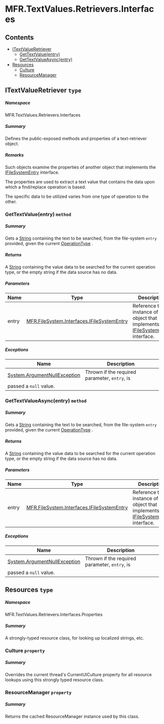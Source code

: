 <a name='assembly'></a>
# MFR.TextValues.Retrievers.Interfaces

## Contents

- [ITextValueRetriever](#T-MFR-TextValues-Retrievers-Interfaces-ITextValueRetriever 'MFR.TextValues.Retrievers.Interfaces.ITextValueRetriever')
  - [GetTextValue(entry)](#M-MFR-TextValues-Retrievers-Interfaces-ITextValueRetriever-GetTextValue-MFR-FileSystem-Interfaces-IFileSystemEntry- 'MFR.TextValues.Retrievers.Interfaces.ITextValueRetriever.GetTextValue(MFR.FileSystem.Interfaces.IFileSystemEntry)')
  - [GetTextValueAsync(entry)](#M-MFR-TextValues-Retrievers-Interfaces-ITextValueRetriever-GetTextValueAsync-MFR-FileSystem-Interfaces-IFileSystemEntry- 'MFR.TextValues.Retrievers.Interfaces.ITextValueRetriever.GetTextValueAsync(MFR.FileSystem.Interfaces.IFileSystemEntry)')
- [Resources](#T-MFR-TextValues-Retrievers-Interfaces-Properties-Resources 'MFR.TextValues.Retrievers.Interfaces.Properties.Resources')
  - [Culture](#P-MFR-TextValues-Retrievers-Interfaces-Properties-Resources-Culture 'MFR.TextValues.Retrievers.Interfaces.Properties.Resources.Culture')
  - [ResourceManager](#P-MFR-TextValues-Retrievers-Interfaces-Properties-Resources-ResourceManager 'MFR.TextValues.Retrievers.Interfaces.Properties.Resources.ResourceManager')

<a name='T-MFR-TextValues-Retrievers-Interfaces-ITextValueRetriever'></a>
## ITextValueRetriever `type`

##### Namespace

MFR.TextValues.Retrievers.Interfaces

##### Summary

Defines the public-exposed methods and properties of a text-retriever object.

##### Remarks

Such objects examine the properties of another object that implements
the [IFileSystemEntry](#T-MFR-FileSystem-Interfaces-IFileSystemEntry 'MFR.FileSystem.Interfaces.IFileSystemEntry') interface.



The properties are used to extract a text value that contains the data
upon which a find/replace operation is based.



The specific data to be utilized varies from one type of operation to
the other.

<a name='M-MFR-TextValues-Retrievers-Interfaces-ITextValueRetriever-GetTextValue-MFR-FileSystem-Interfaces-IFileSystemEntry-'></a>
### GetTextValue(entry) `method`

##### Summary

Gets a [String](http://msdn.microsoft.com/query/dev14.query?appId=Dev14IDEF1&l=EN-US&k=k:System.String 'System.String') containing the text to be
searched, from the file-system `entry` provided,
given the current
[OperationType](#P-MFR-FileAndFolderTextValueRetriever-OperationType 'MFR.FileAndFolderTextValueRetriever.OperationType') .

##### Returns

A [String](http://msdn.microsoft.com/query/dev14.query?appId=Dev14IDEF1&l=EN-US&k=k:System.String 'System.String') containing the value data to be searched
for the current operation type, or the empty string if the data source has
no data.

##### Parameters

| Name | Type | Description |
| ---- | ---- | ----------- |
| entry | [MFR.FileSystem.Interfaces.IFileSystemEntry](#T-MFR-FileSystem-Interfaces-IFileSystemEntry 'MFR.FileSystem.Interfaces.IFileSystemEntry') | Reference to an instance of an object that implements the [IFileSystemEntry](#T-MFR-FileSystem-Interfaces-IFileSystemEntry 'MFR.FileSystem.Interfaces.IFileSystemEntry') interface. |

##### Exceptions

| Name | Description |
| ---- | ----------- |
| [System.ArgumentNullException](http://msdn.microsoft.com/query/dev14.query?appId=Dev14IDEF1&l=EN-US&k=k:System.ArgumentNullException 'System.ArgumentNullException') | Thrown if the required parameter, `entry`, is
passed a `null` value. |

<a name='M-MFR-TextValues-Retrievers-Interfaces-ITextValueRetriever-GetTextValueAsync-MFR-FileSystem-Interfaces-IFileSystemEntry-'></a>
### GetTextValueAsync(entry) `method`

##### Summary

Gets a [String](http://msdn.microsoft.com/query/dev14.query?appId=Dev14IDEF1&l=EN-US&k=k:System.String 'System.String') containing the text to be
searched, from the file-system `entry` provided,
given the current
[OperationType](#P-MFR-FileAndFolderTextValueRetriever-OperationType 'MFR.FileAndFolderTextValueRetriever.OperationType') .

##### Returns

A [String](http://msdn.microsoft.com/query/dev14.query?appId=Dev14IDEF1&l=EN-US&k=k:System.String 'System.String') containing the value data to be searched
for the current operation type, or the empty string if the data source has
no data.

##### Parameters

| Name | Type | Description |
| ---- | ---- | ----------- |
| entry | [MFR.FileSystem.Interfaces.IFileSystemEntry](#T-MFR-FileSystem-Interfaces-IFileSystemEntry 'MFR.FileSystem.Interfaces.IFileSystemEntry') | Reference to an instance of an object that implements the [IFileSystemEntry](#T-MFR-FileSystem-Interfaces-IFileSystemEntry 'MFR.FileSystem.Interfaces.IFileSystemEntry') interface. |

##### Exceptions

| Name | Description |
| ---- | ----------- |
| [System.ArgumentNullException](http://msdn.microsoft.com/query/dev14.query?appId=Dev14IDEF1&l=EN-US&k=k:System.ArgumentNullException 'System.ArgumentNullException') | Thrown if the required parameter, `entry`, is
passed a `null` value. |

<a name='T-MFR-TextValues-Retrievers-Interfaces-Properties-Resources'></a>
## Resources `type`

##### Namespace

MFR.TextValues.Retrievers.Interfaces.Properties

##### Summary

A strongly-typed resource class, for looking up localized strings, etc.

<a name='P-MFR-TextValues-Retrievers-Interfaces-Properties-Resources-Culture'></a>
### Culture `property`

##### Summary

Overrides the current thread's CurrentUICulture property for all
  resource lookups using this strongly typed resource class.

<a name='P-MFR-TextValues-Retrievers-Interfaces-Properties-Resources-ResourceManager'></a>
### ResourceManager `property`

##### Summary

Returns the cached ResourceManager instance used by this class.

